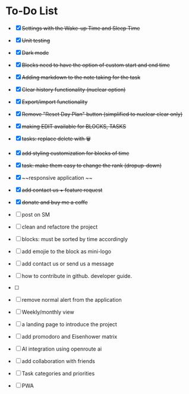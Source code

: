 # To-Do List

- [x] ~~Settings with the Wake-up Time and Sleep Time~~
- [x] ~~Unit testing~~
- [x] ~~Dark mode~~
- [x] ~~Blocks need to have the option of custom start and end time~~
- [x] ~~Adding markdown to the note taking for the task~~
- [x] ~~Clear history functionality (nuclear option)~~
- [x] ~~Export/import functionality~~
- [x] ~~Remove "Reset Day Plan" button (simplified to nuclear clear only)~~
- [x] ~~making EDIT available for BLOCKS, TASKS~~
- [x] ~~tasks: replace delete with 🗑️~~
- [x] ~~add styling customization for blocks of time~~
- [x] ~~task: make them easy to change the rank (dropup-down)~~
- [x] ~~responsive application ~~
- [x] ~~add contact us + feature request~~
- [x] ~~donate and buy me a coffe~~

- [ ] post on SM

- [ ] clean and refactore the project




- [ ] blocks: must be sorted by time accordingly
- [ ] add emojie to the block as mini-logo
- [ ] add contact us or send us a message 

- [ ] how to contribute in github. developer guide.
- [ ] 

- [ ] remove normal alert from the application 

- [ ] Weekly/monthly view
- [ ] a landing page to introduce the project

- [ ] add promodoro and Eisenhower matrix
- [ ] AI integration using openroute ai 
- [ ] add collaboration with friends 
- [ ] Task categories and priorities
- [ ] PWA   
